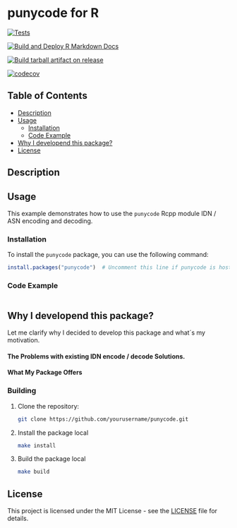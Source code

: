 # punycode for R
[![Tests](https://github.com/GentleGhostCoder/R-punycode/actions/workflows/test.yml/badge.svg?branch=main)](https://github.com/GentleGhostCoder/R-punycode/actions/workflows/test.yml)

[![Build and Deploy R Markdown Docs](https://github.com/GentleGhostCoder/R-punycode/actions/workflows/build-docs.yml/badge.svg?branch=main)](https://GentleGhostCoder.github.io/R-punycode/)

[![Build tarball artifact on release](https://github.com/GentleGhostCoder/R-punycode/actions/workflows/build.yml/badge.svg)](https://github.com/GentleGhostCoder/R-punycode/actions/workflows/build.yml)

[![codecov](https://codecov.io/gh/GentleGhostCoder/R-punycode/graph/badge.svg?token=WRBNXIMB3N)](https://app.codecov.io/gh/GentleGhostCoder/R-punycode)

## Table of Contents

- [Description](#description)
- [Usage](#usage)
  - [Installation](#installation)
  - [Code Example](#code-example)
- [Why I developend this package?](#why-i-developed-this-package)
- [License](#license)

## Description

## Usage

This example demonstrates how to use the `punycode` Rcpp module IDN / ASN encoding and decoding.

### Installation

To install the `punycode` package, you can use the following command:

```R  
install.packages("punycode")  # Uncomment this line if punycode is hosted on CRAN or a similar repo```  
```

### Code Example  

```R  

```

## Why I developend this package?

Let me clarify why I decided to develop this package and what´s my motivation.

#### The Problems with existing IDN encode / decode Solutions.

#### What My Package Offers

  
### Building  
  
1. Clone the repository:  
    ```bash  
    git clone https://github.com/yourusername/punycode.git  
    ```  
2. Install the package local  
   ```bash  
   make install   
   ```  
3. Build the package local  
   ```bash  
   make build   
   ``` 

## License  
  
This project is licensed under the MIT License - see the [LICENSE](LICENSE) file for details.
